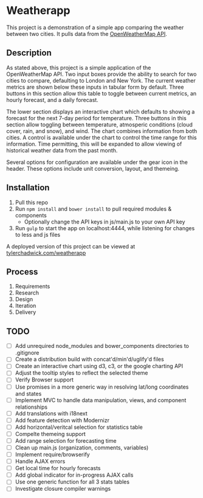 # Weatherapp

This project is a demonstration of a simple app comparing the weather between two cities. It pulls data from the [OpenWeatherMap API](http://openweathermap.org/api).

## Description

As stated above, this project is a simple application of the OpenWeatherMap API. Two input boxes provide the ability to search for two cities to compare, defaulting to London and New York. The current weather metrics are shown below these inputs in tabular form by default. Three buttons in this section allow this table to toggle between current metrics, an hourly forecast, and a daily forecast.

The lower section displays an interactive chart which defaults to showing a forecast for the next 7-day period for temperature. Three buttons in this section allow toggling between temperature, atmosperic conditions (cloud cover, rain, and snow), and wind. The chart combines information from both cities. A control is available under the chart to control the time range for this information. Time permitting, this will be expanded to allow viewing of historical weather data from the past month. 

Several options for configuration are available under the gear icon in the header. These options include unit conversion, layout, and themeing. 

## Installation

1. Pull this repo
2. Run ```npm install``` and ```bower install``` to pull required modules & components
	* Optionally change the API keys in js/main.js to your own API key
3. Run ```gulp``` to start the app on localhost:4444, while listening for changes to less and js files

A deployed version of this project can be viewed at [tylerchadwick.com/weatherapp](http://tylerchadwick.com/weatherapp)

## Process

1. Requirements
2. Research
3. Design
4. Iteration
5. Delivery


## TODO

- [ ] Add unrequired node_modules and bower_components directories to .gitignore
- [ ] Create a distribution build with concat'd/min'd/uglify'd files
- [ ] Create an interactive chart using d3, c3, or the google charting API
- [ ] Adjust the tooltip styles to reflect the selected theme
- [ ] Verify Browser support
- [ ] Use promises in a more generic way in resolving lat/long coordinates and states
- [ ] Implement MVC to handle data manipulation, views, and component relationships
- [ ] Add translations with i18next
- [ ] Add feature detection with Modernizr
- [ ] Add horizontal/veritcal selection for statistics table
- [ ] Compelte themeing support
- [ ] Add range selection for forecasting time
- [ ] Clean up main.js (organization, comments, variables)
- [ ] Implement require/browserify
- [ ] Handle AJAX errors
- [ ] Get local time for hourly forecasts
- [ ] Add global indicator for in-progress AJAX calls
- [ ] Use one generic function for all 3 stats tables
- [ ] Investigate closure compiler warnings